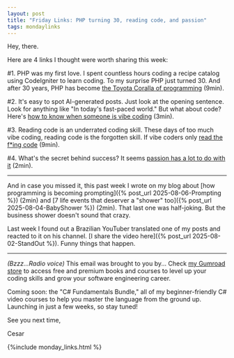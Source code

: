 ```yaml
---
layout: post
title: "Friday Links: PHP turning 30, reading code, and passion"
tags: mondaylinks
---
```


Hey, there.

Here are 4 links I thought were worth sharing this week:

#1. PHP was my first love. I spent countless hours coding a recipe catalog using CodeIgniter to learn coding. To my surprise PHP just turned 30. And after 30 years, PHP has become [the Toyota Coralla of programming](https://deprogrammaticaipsum.com/the-toyota-corolla-of-programming/) (9min).

#2. It's easy to spot AI-generated posts. Just look at the opening sentence. Look for anything like "In today's fast-paced world." But what about code? Here's [how to know when someone is vibe coding](https://alexkondov.com/i-know-when-youre-vibe-coding/) (3min).

#3. Reading code is an underrated coding skill. These days of too much vibe coding, reading code is the forgotten skill. If vibe coders only [read the f*ing code](https://etsd.tech/posts/rtfc/) (9min).

#4. What's the secret behind success? It seems [passion has a lot to do with it](https://birming.com/2025/07/27/passion-as-the-recipe-for/) (2min).

***

And in case you missed it, this past week I wrote on my blog about [how programming is becoming prompting]({% post_url 2025-08-06-Prompting %}) (2min) and [7 life events that deserver a "shower" too]({% post_url 2025-08-04-BabyShower %}) (2min). That last one was half-joking. But the business shower doesn't sound that crazy.

Last week I found out a Brazilian YouTuber translated one of my posts and reacted to it on his channel. [I share the video here]({% post_url 2025-08-02-StandOut %}). Funny things that happen.

***

_(Bzzz...Radio voice)_ This email was brought to you by... Check [my Gumroad store](https://imcsarag.gumroad.com/) to access free and premium books and courses to level up your coding skills and grow your software engineering career.

Coming soon: the "C# Fundamentals Bundle," all of my beginner-friendly C# video courses to help you master the language from the ground up. Launching in just a few weeks, so stay tuned!

See you next time,

Cesar

{%include monday_links.html %}

